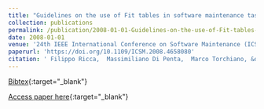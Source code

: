 ```yaml
---
title: "Guidelines on the use of Fit tables in software maintenance tasks: Lessons learned from 8 experiments"
collection: publications
permalink: /publication/2008-01-01-Guidelines-on-the-use-of-Fit-tables-in-software-maintenance-tasks-Lessons-learned-from-8-experiments
date: 2008-01-01
venue: '24th IEEE International Conference on Software Maintenance (ICSM 2008), September 28 - October 4, 2008, Beijing, China'
paperurl: 'https://doi.org/10.1109/ICSM.2008.4658080'
citation: ' Filippo Ricca,  Massimiliano Di Penta,  Marco Torchiano, &quot;Guidelines on the use of Fit tables in software maintenance tasks: Lessons learned from 8 experiments.&quot; 24th IEEE International Conference on Software Maintenance (ICSM 2008), September 28 - October 4, 2008, Beijing, China, 2008.'
---
```

[Bibtex](https://dblp.org/rec/bib/conf/icsm/RiccaPT08){:target="_blank"}

[Access paper here](https://doi.org/10.1109/ICSM.2008.4658080){:target="_blank"}
